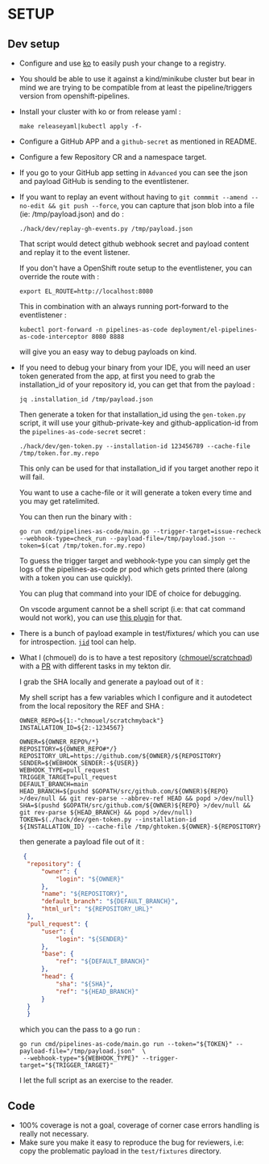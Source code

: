 SETUP
=====

## Dev setup

* Configure and use [ko](https://github.com/google/ko) to easily push your change to a registry.
* You should be able to use it against a kind/minikube cluster but bear in mind we are trying to be compatible from at
  least the pipeline/triggers version from openshift-pipelines.
* Install your cluster with ko or from release yaml :

    ```shell
    make releaseyaml|kubectl apply -f-
    ```

* Configure a GitHub APP and a `github-secret` as mentioned in README.

* Configure a few Repository CR and a namespace target.

* If you go to your GitHub app setting in `Advanced` you can see the json and payload GitHub is sending to the
  eventlistener.

* If you want to replay an event without having to `git commmit --amend --no-edit && git push --force`, you can capture
  that json blob into a file
  (ie: /tmp/payload.json) and do :

  ```shell
  ./hack/dev/replay-gh-events.py /tmp/payload.json
  ```

  That script would detect github webhook secret and payload content and replay it to the event listener.

  If you don't have a OpenShift route setup to the eventlistener, you can override the route with :

  ```shell
  export EL_ROUTE=http://localhost:8080
  ```

  This in combination with an always running port-forward to the eventlistener :

  ```shell
  kubectl port-forward -n pipelines-as-code deployment/el-pipelines-as-code-interceptor 8080 8888
  ```

  will give you an easy way to debug payloads on kind.

* If you need to debug your binary from your IDE, you will need an user token generated from the app, at first you need
  to grab the installation_id of your repository id, you can get that from the payload :

  ```shell
  jq .installation_id /tmp/payload.json
  ```

  Then generate a token for that installation_id using the `gen-token.py`
  script, it will use your github-private-key and github-application-id from the
  `pipelines-as-code-secret` secret :

  ```shell
  ./hack/dev/gen-token.py --installation-id 123456789 --cache-file /tmp/token.for.my.repo
  ```

  This only can be used for that installation_id if you target another repo it will fail.

  You want to use a cache-file or it will generate a token every time and you may get ratelimited.

  You can then run the binary with :

  ```shell
  go run cmd/pipelines-as-code/main.go --trigger-target=issue-recheck --webhook-type=check_run --payload-file=/tmp/payload.json --token=$(cat /tmp/token.for.my.repo)
  ```

  To guess the trigger target and webhook-type you can simply get the logs of the pipelines-as-code pr pod which gets
  printed there (along with a token you can use quickly).

  You can plug that command into your IDE of choice for debugging.

  On vscode argument cannot be a shell script (i.e: that cat command would not work), you can
  use [this plugin](https://marketplace.visualstudio.com/items?itemName=augustocdias.tasks-shell-input)
  for that.

* There is a bunch of payload example in test/fixtures/ which you can use for
  introspection. [`jid`](https://github.com/simeji/jid) tool can help.

* What I (chmouel) do is to have a test repository ([chmouel/scratchpad](https://github.com/chmouel/scratchpad)) with
  a [PR](https://github.com/chmouel/scratchmyback/pull/1) with different tasks in my tekton dir.

  I grab the SHA locally and generate a payload out of it :

  My shell script has a few variables which I configure and it autodetect from the local repository the REF and SHA :

  ```shell
  OWNER_REPO=${1:-"chmouel/scratchmyback"}
  INSTALLATION_ID=${2:-1234567}

  OWNER=${OWNER_REPO%/*}
  REPOSITORY=${OWNER_REPO#*/}
  REPOSITORY_URL=https://github.com/${OWNER}/${REPOSITORY}
  SENDER=${WEBHOOK_SENDER:-${USER}}
  WEBHOOK_TYPE=pull_request
  TRIGGER_TARGET=pull_request
  DEFAULT_BRANCH=main
  HEAD_BRANCH=${pushd $GOPATH/src/github.com/${OWNER)${REPO} >/dev/null && git rev-parse --abbrev-ref HEAD && popd >/dev/null}
  SHA=$(pushd $GOPATH/src/github.com/${OWNER)${REPO} >/dev/null && git rev-parse ${HEAD_BRANCH} && popd >/dev/null)
  TOKEN=$(./hack/dev/gen-token.py --installation-id ${INSTALLATION_ID} --cache-file /tmp/ghtoken.${OWNER}-${REPOSITORY}
  ```

  then generate a payload file out of it :
  ```json
   {
    "repository": {
        "owner": {
            "login": "${OWNER}"
        },
        "name": "${REPOSITORY}",
        "default_branch": "${DEFAULT_BRANCH}",
        "html_url": "${REPOSITORY_URL}"
    },
    "pull_request": {
        "user": {
            "login": "${SENDER}"
        },
        "base": {
            "ref": "${DEFAULT_BRANCH}"
        },
        "head": {
            "sha": "${SHA}",
            "ref": "${HEAD_BRANCH}"
        }
    }
    }
    ```

  which you can the pass to a go run :

  ```shell
  go run cmd/pipelines-as-code/main.go run --token="${TOKEN}" --payload-file="/tmp/payload.json"  \
   --webhook-type="${WEBHOOK_TYPE}" --trigger-target="${TRIGGER_TARGET}"
  ```

  I let the full script as an exercise to the reader.

## Code

* 100% coverage is not a goal, coverage of corner case errors handling is really not necessary.
* Make sure you make it easy to reproduce the bug for reviewers, i.e: copy the problematic payload in
  the `test/fixtures`
  directory.
